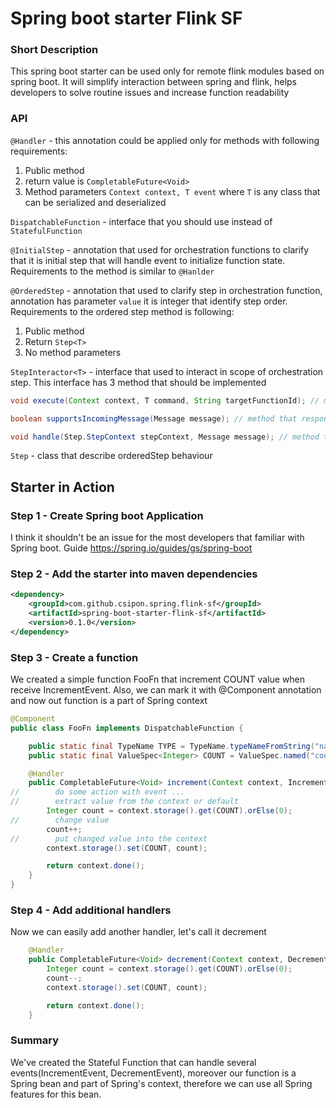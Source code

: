 # Spring boot starter Flink SF

### Short Description

This spring boot starter can be used only for remote flink modules based on spring boot. 
It will simplify interaction between spring and flink, helps developers to solve routine issues 
and increase function readability

### API

`@Handler` - this annotation could be applied only for methods with following requirements:
1. Public method
2. return value is `CompletableFuture<Void>`
3. Method parameters `Context context, T event` where `T` is any class that can be serialized and deserialized

`DispatchableFunction` - interface that you should use instead of `StatefulFunction`

`@InitialStep` - annotation that used for orchestration functions to clarify that it is initial step that will
handle event to initialize function state. Requirements to the method is similar to `@Hanlder`

`@OrderedStep` - annotation that used to clarify step in orchestration function, annotation has parameter `value`
it is integer that identify step order. Requirements to the ordered step method is following:
1. Public method
2. Return `Step<T>`
3. No method parameters

`StepInteractor<T>` - interface that used to interact in scope of orchestration step. This interface has 3 method that should be implemented

```java
void execute(Context context, T command, String targetFunctionId); // method responsible for action that should be done when orderedStep receive a command
```
```java
boolean supportsIncomingMessage(Message message); // method that responsible for identifying is it applicable Message for this step or not
```
```java
void handle(Step.StepContext stepContext, Message message); // method that responsible for action that should be done when step receives result
```

`Step` - class that describe orderedStep behaviour

## Starter in Action

### Step 1 - Create Spring boot Application
I think it shouldn't be an issue for the most developers that familiar with Spring boot.
Guide https://spring.io/guides/gs/spring-boot

### Step 2 - Add the starter into maven dependencies

```xml
<dependency>
    <groupId>com.github.csipon.spring.flink-sf</groupId>
    <artifactId>spring-boot-starter-flink-sf</artifactId>
    <version>0.1.0</version>
</dependency>
```

### Step 3 - Create a function

We created a simple function FooFn that increment COUNT value when receive IncrementEvent.
Also, we can mark it with @Component annotation and now out function is a part of Spring context

```java
@Component
public class FooFn implements DispatchableFunction {

    public static final TypeName TYPE = TypeName.typeNameFromString("namespace/foo");
    public static final ValueSpec<Integer> COUNT = ValueSpec.named("count").withIntType();

    @Handler
    public CompletableFuture<Void> increment(Context context, IncrementEvent event) {
//        do some action with event ...
//        extract value from the context or default
        Integer count = context.storage().get(COUNT).orElse(0);
//        change value
        count++;
//        put changed value into the context
        context.storage().set(COUNT, count);

        return context.done();
    }
}
```

### Step 4 - Add additional handlers

Now we can easily add another handler, let's call it decrement

```java
    @Handler
    public CompletableFuture<Void> decrement(Context context, DecrementEvent event) {
        Integer count = context.storage().get(COUNT).orElse(0);
        count--;
        context.storage().set(COUNT, count);

        return context.done();
    }
```

### Summary 

We've created the Stateful Function that can handle several events(IncrementEvent, DecrementEvent), moreover 
our function is a Spring bean and part of Spring's context, therefore we can use all Spring features for this bean.